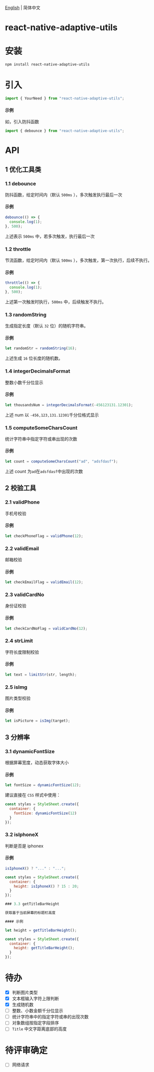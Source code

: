 [English](./README.md) | 简体中文

# react-native-adaptive-utils

# 安装

```shell
npm install react-native-adaptive-utils
```

# 引入

```javascript
import { YourNeed } from "react-native-adaptive-utils";
```

#### 示例

如，引入防抖函数

```javascript
import { debounce } from "react-native-adaptive-utils";
```

# API

## 1 优化工具类

### 1.1 debounce

防抖函数，给定时间内（默认 `500ms` ），多次触发执行最后一次

#### 示例

```javascript
debounce(() => {
  console.log(1);
}, 500);
```

上述表示 `500ms` 中，若多次触发，执行最后一次

### 1.2 throttle

节流函数，给定时间内（默认 `500ms` ），多次触发，第一次执行，后续不执行。

#### 示例

```javascript
throttle(() => {
  console.log(1);
}, 500);
```

上述第一次触发时执行，`500ms` 中，后续触发不执行。

### 1.3 randomString

生成指定长度（默认 `32` 位）的随机字符串。

#### 示例

```javascript
let randomStr = randomString(16);
```

上述生成 `16` 位长度的随机数。

### 1.4 integerDecimalsFormat

整数小数千分位显示

#### 示例

```javascript
let thousandsNum = integerDecimalsFormat(-456123131.12301);
```

上述 num 以 `-456,123,131.12301`千分位格式显示

### 1.5 computeSomeCharsCount

统计字符串中指定字符或串出现的次数

#### 示例

```javascript
let count = computeSomeCharsCount("ad", "adsfdasf");
```

上述 count 为`ad`在`adsfdasf`中出现的次数

## 2 校验工具

### 2.1 validPhone

手机号校验

#### 示例

```javascript
let checkPhoneFlag = validPhone(12);
```

### 2.2 validEmail

邮箱校验

#### 示例

```javascript
let checkEmailFlag = validEmail(12);
```

### 2.3 validCardNo

身份证校验

#### 示例

```javascript
let checkCardNoFlag = validCardNo(12);
```

### 2.4 strLimit

字符长度限制校验

#### 示例

```javascript
let text = limitStr(str, length);
```

### 2.5 isImg

图片类型校验

#### 示例

```javascript
let isPicture = isImg(target);
```

## 3 分辨率

### 3.1 dynamicFontSize

根据屏幕宽度，动态获取字体大小

#### 示例

```javascript
let fontSize = dynamicFontSize(12);
```

建议直接在 `CSS` 样式中使用：

```javascript
const styles = StyleSheet.create({
  container: {
    fontSize: dynamicFontSize(12)
  }
});
```

### 3.2 isIphoneX

判断是否是 iphonex

#### 示例

```javascript
isIphoneX() ? "..." : "...";
```

```javascript
const styles = StyleSheet.create({
  container: {
    height: isIphoneX() ? 15 : 20;
  }
});

### 3.3 getTitleBarHeight

获取基于当前屏幕的标题栏高度

#### 示例

```

```javascript
let height = getTitleBarHeight();
```

```javascript
const styles = StyleSheet.create({
  container: {
    height: getTitleBarHeight();
  }
});
```

# 待办

- [x] 判断图片类型
- [x] 文本框输入字符上限判断
- [x] 生成随机数
- [ ] 整数、小数金额千分位显示
- [ ] 统计字符串中的指定字符或串的出现次数
- [ ] 对象数组按指定字段排序
- [ ] `Title` 中文字距离底部的高度

# 待评审确定

- [ ] 网络请求

